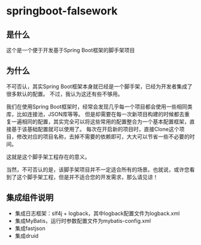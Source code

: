 # springboot-falsework


## 是什么

这个是一个便于开发基于Spring Boot框架的脚手架项目


## 为什么

不可否认，其实Spring Boot框架本身就已经是一个脚手架，已经为开发者集成了很多默认的配置。
不过，我认为这还有些不够用。

我们在使用Spring Boot框架时，经常会发现几乎每一个项目都会使用一些相同类库，比如连接池，JSON库等等。
但是却需要在每一次新项目构建的时候都去重复一遍相同的配置，其实完全可以将这些常用的配置整合为一个基本配置框架，直接基于该基础配置就可以使用了。
每次在开启新的项目时，直接Clone这个项目，修改对应的项目名称，去掉不需要的依赖即可，大大可以节省一些不必要的时间。

这就是这个脚手架工程存在的意义。


当然，不可否认的是，该脚手架项目并不一定适合所有的场景。也就说，或许您看到了这个脚手架工程，但是并不适合您的开发需求，那么请见谅！



## 集成组件说明




+ 集成日志框架：slf4j + logback，其中logback配置文件为logback.xml
+ 集成MyBatis，运行时参数配置文件为mybatis-config.xml
+ 集成fastjson
+ 集成druid